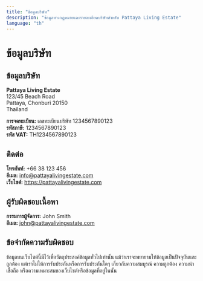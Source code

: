 ```yaml
---
title: "ข้อมูลบริษัท"
description: "ข้อมูลทางกฎหมายและรายละเอียดบริษัทสำหรับ Pattaya Living Estate"
language: "th"
---
```


# ข้อมูลบริษัท

## ข้อมูลบริษัท

**Pattaya Living Estate**  
123/45 Beach Road  
Pattaya, Chonburi 20150  
Thailand

**การจดทะเบียน:** เลขทะเบียนบริษัท 1234567890123  
**รหัสภาษี:** 1234567890123  
**รหัส VAT:** TH1234567890123

## ติดต่อ

**โทรศัพท์:** +66 38 123 456  
**อีเมล:** info@pattayalivingestate.com  
**เว็บไซต์:** https://pattayalivingestate.com

## ผู้รับผิดชอบเนื้อหา

**กรรมการผู้จัดการ:** John Smith  
**อีเมล:** john@pattayalivingestate.com

## ข้อจำกัดความรับผิดชอบ

ข้อมูลบนเว็บไซต์นี้มีไว้เพื่อวัตถุประสงค์ข้อมูลทั่วไปเท่านั้น แม้ว่าเราจะพยายามให้ข้อมูลเป็นปัจจุบันและถูกต้อง แต่เราไม่ให้การรับประกันหรือการรับประกันใดๆ เกี่ยวกับความสมบูรณ์ ความถูกต้อง ความน่าเชื่อถือ หรือความเหมาะสมของเว็บไซต์หรือข้อมูลที่อยู่ในนั้น
